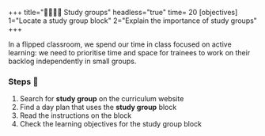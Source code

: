 +++
title="🫱🏾‍🫲🏿 Study groups"
headless="true"
time= 20
[objectives]
    1="Locate a study group block"
    2="Explain the importance of study groups"
+++

In a flipped classroom, we spend our time in class focused on active learning: we need to prioritise time and space for trainees to work on their backlog independently in small groups.

### Steps 👣

1. Search for **study group** on the curriculum website
1. Find a day plan that uses the **study group** block
1. Read the instructions on the block
1. Check the learning objectives for the study group block
